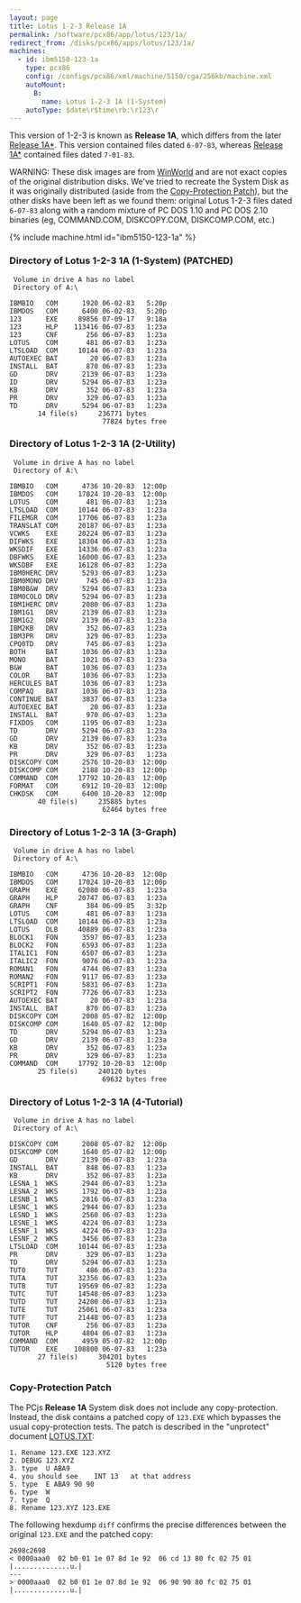 ```yaml
---
layout: page
title: Lotus 1-2-3 Release 1A
permalink: /software/pcx86/app/lotus/123/1a/
redirect_from: /disks/pcx86/apps/lotus/123/1a/
machines:
  - id: ibm5150-123-1a
    type: pcx86
    config: /configs/pcx86/xml/machine/5150/cga/256kb/machine.xml
    autoMount:
      B:
        name: Lotus 1-2-3 1A (1-System)
    autoType: $date\r$time\rb:\r123\r
---
```


This version of 1-2-3 is known as **Release 1A**, which differs from the later
[Release 1A\*](/software/pcx86/app/lotus/123/1aa/).  This version contained files dated `6-07-83`,
whereas [Release 1A\*](/software/pcx86/app/lotus/123/1aa/) contained files dated `7-01-83`.

WARNING: These disk images are from [WinWorld](https://winworldpc.com/product/lotus-1-2-3/1x) and are not exact
copies of the original distribution disks.  We've tried to recreate the System Disk as it was originally distributed
(aside from the [Copy-Protection Patch](#copy-protection-patch)), but the other disks have been left as we found them:
original Lotus 1-2-3 files dated `6-07-83` along with a random mixture of PC DOS 1.10 and PC DOS 2.10 binaries
(eg, COMMAND.COM, DISKCOPY.COM, DISKCOMP.COM, etc.)

{% include machine.html id="ibm5150-123-1a" %}

### Directory of Lotus 1-2-3 1A (1-System) (PATCHED)

	 Volume in drive A has no label
	 Directory of A:\

	IBMBIO   COM      1920 06-02-83   5:20p
	IBMDOS   COM      6400 06-02-83   5:20p
	123      EXE     89856 07-09-17   9:18a
	123      HLP    113416 06-07-83   1:23a
	123      CNF       256 06-07-83   1:23a
	LOTUS    COM       481 06-07-83   1:23a
	LTSLOAD  COM     10144 06-07-83   1:23a
	AUTOEXEC BAT        20 06-07-83   1:23a
	INSTALL  BAT       870 06-07-83   1:23a
	GD       DRV      2139 06-07-83   1:23a
	ID       DRV      5294 06-07-83   1:23a
	KB       DRV       352 06-07-83   1:23a
	PR       DRV       329 06-07-83   1:23a
	TD       DRV      5294 06-07-83   1:23a
	       14 file(s)     236771 bytes
	                       77824 bytes free

### Directory of Lotus 1-2-3 1A (2-Utility)

	 Volume in drive A has no label
	 Directory of A:\

	IBMBIO   COM      4736 10-20-83  12:00p
	IBMDOS   COM     17024 10-20-83  12:00p
	LOTUS    COM       481 06-07-83   1:23a
	LTSLOAD  COM     10144 06-07-83   1:23a
	FILEMGR  COM     17706 06-07-83   1:23a
	TRANSLAT COM     20187 06-07-83   1:23a
	VCWKS    EXE     20224 06-07-83   1:23a
	DIFWKS   EXE     18304 06-07-83   1:23a
	WKSDIF   EXE     14336 06-07-83   1:23a
	DBFWKS   EXE     16000 06-07-83   1:23a
	WKSDBF   EXE     16128 06-07-83   1:23a
	IBM0HERC DRV      5293 06-07-83   1:23a
	IBM0MONO DRV       745 06-07-83   1:23a
	IBM0B&W  DRV      5294 06-07-83   1:23a
	IBM0COLO DRV      5294 06-07-83   1:23a
	IBM1HERC DRV      2080 06-07-83   1:23a
	IBM1G1   DRV      2139 06-07-83   1:23a
	IBM1G2   DRV      2139 06-07-83   1:23a
	IBM2KB   DRV       352 06-07-83   1:23a
	IBM3PR   DRV       329 06-07-83   1:23a
	CPQ0TD   DRV       745 06-07-83   1:23a
	BOTH     BAT      1036 06-07-83   1:23a
	MONO     BAT      1021 06-07-83   1:23a
	B&W      BAT      1036 06-07-83   1:23a
	COLOR    BAT      1036 06-07-83   1:23a
	HERCULES BAT      1036 06-07-83   1:23a
	COMPAQ   BAT      1036 06-07-83   1:23a
	CONTINUE BAT      3837 06-07-83   1:23a
	AUTOEXEC BAT        20 06-07-83   1:23a
	INSTALL  BAT       970 06-07-83   1:23a
	FIXDOS   COM      1195 06-07-83   1:23a
	TD       DRV      5294 06-07-83   1:23a
	GD       DRV      2139 06-07-83   1:23a
	KB       DRV       352 06-07-83   1:23a
	PR       DRV       329 06-07-83   1:23a
	DISKCOPY COM      2576 10-20-83  12:00p
	DISKCOMP COM      2188 10-20-83  12:00p
	COMMAND  COM     17792 10-20-83  12:00p
	FORMAT   COM      6912 10-20-83  12:00p
	CHKDSK   COM      6400 10-20-83  12:00p
	       40 file(s)     235885 bytes
	                       62464 bytes free

### Directory of Lotus 1-2-3 1A (3-Graph)

	 Volume in drive A has no label
	 Directory of A:\

	IBMBIO   COM      4736 10-20-83  12:00p
	IBMDOS   COM     17024 10-20-83  12:00p
	GRAPH    EXE     62080 06-07-83   1:23a
	GRAPH    HLP     20747 06-07-83   1:23a
	GRAPH    CNF       384 06-09-85   3:32p
	LOTUS    COM       481 06-07-83   1:23a
	LTSLOAD  COM     10144 06-07-83   1:23a
	LOTUS    DLB     40889 06-07-83   1:23a
	BLOCK1   FON      3597 06-07-83   1:23a
	BLOCK2   FON      6593 06-07-83   1:23a
	ITALIC1  FON      6507 06-07-83   1:23a
	ITALIC2  FON      9076 06-07-83   1:23a
	ROMAN1   FON      4744 06-07-83   1:23a
	ROMAN2   FON      9117 06-07-83   1:23a
	SCRIPT1  FON      5831 06-07-83   1:23a
	SCRIPT2  FON      7726 06-07-83   1:23a
	AUTOEXEC BAT        20 06-07-83   1:23a
	INSTALL  BAT       870 06-07-83   1:23a
	DISKCOPY COM      2008 05-07-82  12:00p
	DISKCOMP COM      1640 05-07-82  12:00p
	TD       DRV      5294 06-07-83   1:23a
	GD       DRV      2139 06-07-83   1:23a
	KB       DRV       352 06-07-83   1:23a
	PR       DRV       329 06-07-83   1:23a
	COMMAND  COM     17792 10-20-83  12:00p
	       25 file(s)     240120 bytes
	                       69632 bytes free

### Directory of Lotus 1-2-3 1A (4-Tutorial)

	 Volume in drive A has no label
	 Directory of A:\

	DISKCOPY COM      2008 05-07-82  12:00p
	DISKCOMP COM      1640 05-07-82  12:00p
	GD       DRV      2139 06-07-83   1:23a
	INSTALL  BAT       848 06-07-83   1:23a
	KB       DRV       352 06-07-83   1:23a
	LESNA_1  WKS      2944 06-07-83   1:23a
	LESNA_2  WKS      1792 06-07-83   1:23a
	LESNB_1  WKS      2816 06-07-83   1:23a
	LESNC_1  WKS      2944 06-07-83   1:23a
	LESND_1  WKS      2560 06-07-83   1:23a
	LESNE_1  WKS      4224 06-07-83   1:23a
	LESNF_1  WKS      4224 06-07-83   1:23a
	LESNF_2  WKS      3456 06-07-83   1:23a
	LTSLOAD  COM     10144 06-07-83   1:23a
	PR       DRV       329 06-07-83   1:23a
	TD       DRV      5294 06-07-83   1:23a
	TUT0     TUT       486 06-07-83   1:23a
	TUTA     TUT     32356 06-07-83   1:23a
	TUTB     TUT     19569 06-07-83   1:23a
	TUTC     TUT     14548 06-07-83   1:23a
	TUTD     TUT     24200 06-07-83   1:23a
	TUTE     TUT     25061 06-07-83   1:23a
	TUTF     TUT     21448 06-07-83   1:23a
	TUTOR    CNF       256 06-07-83   1:23a
	TUTOR    HLP      4804 06-07-83   1:23a
	COMMAND  COM      4959 05-07-82  12:00p
	TUTOR    EXE    108800 06-07-83   1:23a
	       27 file(s)     304201 bytes
	                        5120 bytes free

### Copy-Protection Patch

The PCjs **Release 1A** System disk does not include any copy-protection.  Instead, the disk contains a patched
copy of `123.EXE` which bypasses the usual copy-protection tests.  The patch is described in the "unprotect" document
[LOTUS.TXT](https://diskettes.pcjs.org/pcx86/sw/unprot/UNPROT-1/LOTUS.TXT):

	1. Rename 123.EXE 123.XYZ
	2. DEBUG 123.XYZ
	3. type  U ABA9
	4. you should see    INT 13   at that address
	5. type  E ABA9 90 90
	6. type  W
	7. type  Q
	8. Rename 123.XYZ 123.EXE

The following hexdump `diff` confirms the precise differences between the original `123.EXE` and the patched copy: 

	2698c2698
	< 0000aaa0  02 b0 01 1e 07 8d 1e 92  06 cd 13 80 fc 02 75 01  |..............u.|
	---
	> 0000aaa0  02 b0 01 1e 07 8d 1e 92  06 90 90 80 fc 02 75 01  |..............u.|

